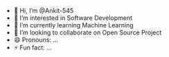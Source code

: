 - 👋 Hi, I’m @Ankit-545
- 👀 I’m interested in Software Development
- 🌱 I’m currently learning Machine Learning
- 💞️ I’m looking to collaborate on Open Source Project
- 😄 Pronouns: ...
- ⚡ Fun fact: ...

<!---
Ankit-545/Ankit-545 is a ✨ special ✨ repository because its `README.md` (this file) appears on your GitHub profile.
You can click the Preview link to take a look at your changes.
--->
